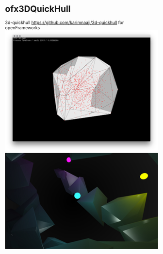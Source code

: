 # ofx3DQuickHull
3d-quickhull https://github.com/karimnaaji/3d-quickhull for openFrameworks
![image](https://raw.githubusercontent.com/satcy/ofx3DQuickHull/master/screenshot.png)
![image](https://raw.githubusercontent.com/satcy/ofx3DQuickHull/master/screenshot2.jpg)